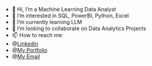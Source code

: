 - 👋 Hi, I’m a Machine Learning Data Analyst
- 👀 I’m interested in SQL, PowerBI, Python, Excel
- 🌱 I’m currently learning LLM
- 💞️ I’m looking to collaborate on Data Analytics Projects
- 📫 How to reach me:
- @[Linkedin](https://www.linkedin.com/in/bikash-deb/)
- @[My Portfolio](https://mon2learner.github.io/bikashdebgithub.io/)
- @[My Email](bikashdeb792001@gmail.com)
  

<!---
mon2learner/mon2learner is a ✨ special ✨ repository because its `README.md` (this file) appears on your GitHub profile.
You can click the Preview link to take a look at your changes.
--->
